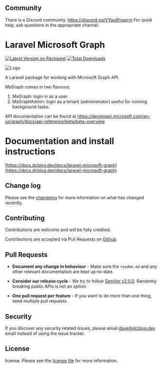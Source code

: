 ## Community

There is a Discord community. https://discord.gg/VYau8hgwrm For quick help, ask questions in the appropriate channel.

# Laravel Microsoft Graph

[![Latest Version on Packagist](https://img.shields.io/packagist/v/dcblogdev/laravel-microsoft-graph.svg?style=flat-square)](https://packagist.org/packages/dcblogdev/laravel-microsoft-graph)
[![Total Downloads](https://img.shields.io/packagist/dt/dcblogdev/laravel-microsoft-graph.svg?style=flat-square)](https://packagist.org/packages/dcblogdev/laravel-microsoft-graph)

![Logo](https://repository-images.githubusercontent.com/145239529/9d8d5e00-1d0d-11eb-840a-2e75d658e4a2)

A Laravel package for working with Microsoft Graph API.

MsGraph comes in two flavours:

1) MsGraph: login in as a user.
2) MsGraphAdmin: login as a tenant (administrator) useful for running background tasks.

API documentation can be found at https://developer.microsoft.com/en-us/graph/docs/api-reference/beta/beta-overview

# Documentation and install instructions 
[https://docs.dcblog.dev/docs/laravel-microsoft-graph](https://docs.dcblog.dev/docs/laravel-microsoft-graph)

## Change log

Please see the [changelog][3] for more information on what has changed recently.

## Contributing

Contributions are welcome and will be fully credited.

Contributions are accepted via Pull Requests on [Github][4].

## Pull Requests

- **Document any change in behaviour** - Make sure the `readme.md` and any other relevant documentation are kept up-to-date.

- **Consider our release cycle** - We try to follow [SemVer v2.0.0][5]. Randomly breaking public APIs is not an option.

- **One pull request per feature** - If you want to do more than one thing, send multiple pull requests.

## Security

If you discover any security related issues, please email dave@dcblog.dev email instead of using the issue tracker.

## License

license. Please see the [license file][6] for more information.

[2]:    https://aad.portal.azure.com/#blade/Microsoft_AAD_IAM/ActiveDirectoryMenuBlade/Overview
[3]:    changelog.md
[4]:    https://github.com/dcblogdev/laravel-microsoft-graph
[5]:    http://semver.org/
[6]:    license.md
